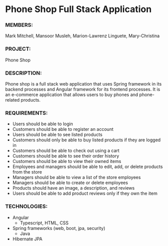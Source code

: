 
# Phone Shop Full Stack Application

### MEMBERS: 
Mark Mitchell, Mansoor Musleh, Marion-Lawrenz Linguete, Mary-Christina

### PROJECT:
Phone Shop

### DESCRIPTION:
Phone shop is a full stack web application that uses Spring framework in its backend processes
and Angular framework for its frontend processes. It is an e-commerce application that allows users to buy phones and
phone-related products.

### REQUIREMENTS:
- Users should be able to login
- Customers should be able to register an account
- Users should be able to see listed products
- Customers should only be able to buy listed products if they are logged in
- Customers should be able to check out using a cart
- Customers should be able to see their order history
- Customers should be able to view their owned items
- Employees and managers should be able to edit, add, or delete products from the store
- Managers should be able to view a list of the store employees
- Managers should be able to create or delete employees
- Products should have an image, a description, and reviews
- Users should be able to add product reviews only if they own the item

### TECHNOLOGIES:
- Angular
   - Typescript, HTML, CSS
- Spring frameworks (web, boot, jpa, security)
   - Java
- Hibernate JPA
